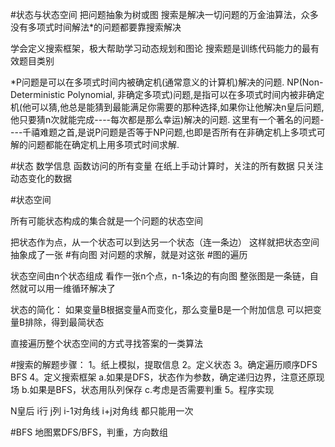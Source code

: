 #状态与状态空间
把问题抽象为树或图
搜索是解决一切问题的万金油算法，众多没有多项式时间解法*的问题都要靠搜索解决


学会定义搜索框架，极大帮助学习动态规划和图论
搜索题是训练代码能力的最有效题目类别


*P问题是可以在多项式时间内被确定机(通常意义的计算机)解决的问题.
NP(Non-Deterministic Polynomial, 非确定多项式)问题,是指可以在多项式时间内被非确定机(他可以猜,他总是能猜到最能满足你需要的那种选择,如果你让他解决n皇后问题,他只要猜n次就能完成----每次都是那么幸运)解决的问题.
这里有一个著名的问题----千禧难题之首,是说P问题是否等于NP问题,也即是否所有在非确定机上多项式可解的问题都能在确定机上用多项式时间求解.


#状态
数学信息
函数访问的所有变量
在纸上手动计算时，关注的所有数据
只关注动态变化的数据

#状态空间

所有可能状态构成的集合就是一个问题的状态空间

把状态作为点，从一个状态可以到达另一个状态（连一条边）
这样就把状态空间抽象成了一张 #有向图
对问题的求解，就是对这张 #图的遍历

状态空间由n个状态组成
看作一张n个点，n-1条边的有向图
整张图是一条链，自然就可以用一维循环解决了

状态的简化：
如果变量B根据变量A而变化，那么变量B是一个附加信息
可以把变量B排除，得到最简状态


直接遍历整个状态空间的方式寻找答案的一类算法


#搜索的解题步骤：
1。纸上模拟，提取信息
2。定义状态
3。确定遍历顺序DFS BFS
4。定义搜索框架
a.如果是DFS，状态作为参数，确定递归边界，注意还原现场
b.如果是BFS，状态用队列保存
c.考虑是否需要判重
5。程序实现


N皇后
i行
j列
i-1对角线
i+j对角线
都只能用一次


#BFS
地图累DFS/BFS，判重，方向数组
